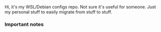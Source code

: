Hi, it's my WSL/Debian configs repo. 
Not sure it's useful for someone.
Just my personal stuff to easily migrate from stuff to stuff.

### Important notes
<Empty>

